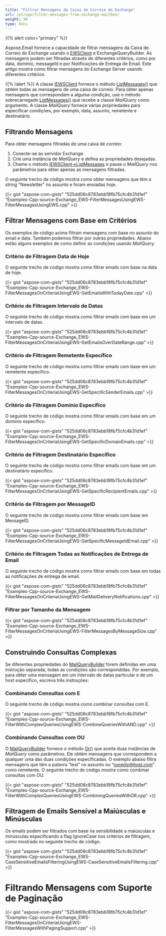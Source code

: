```yaml
---
title: "Filtrar Mensagens da Caixa de Correio do Exchange"
url: /pt/cpp/filter-messages-from-exchange-mailbox/
weight: 30
type: docs
---
```


{{% alert color="primary" %}} 

Aspose.Email fornece a capacidade de filtrar mensagens da Caixa de Correio do Exchange usando o [EWSClient](https://apireference.aspose.com/cpp/email/class/aspose.email.clients.exchange.web_service.e_w_s_client/) e ExchangeQueryBuilder. As mensagens podem ser filtradas através de diferentes critérios, como por data, domínio, messageId e por Notificações de Entrega de Email. Este artigo mostra como filtrar mensagens do Exchange Server usando diferentes critérios.

{{% /alert %}} 
A classe [IEWSClient](https://apireference.aspose.com/cpp/email/class/aspose.email.clients.exchange.web_service.i_e_w_s_client/) fornece o método [ListMessages()](https://apireference.aspose.com/cpp/email/class/aspose.email.clients.exchange.web_service.i_e_w_s_client/#aad8420247acd17cb1d73303ed1982d1e) que obtém todas as mensagens de uma caixa de correio. Para obter apenas mensagens que correspondam a alguma condição, use o método sobrecarregado [ListMessages()](https://apireference.aspose.com/cpp/email/class/aspose.email.clients.exchange.web_service.i_e_w_s_client/#ac7bbdcc7ccacd4e8288ae6c7d929ea52) que recebe a classe *MailQuery* como argumento. A classe *MailQuery* fornece várias propriedades para especificar condições, por exemplo, data, assunto, remetente e destinatário.
##  **Filtrando Mensagens**
Para obter mensagens filtradas de uma caixa de correio:

1. Conecte-se ao servidor Exchange.
1. Crie uma instância de *MailQuery* e defina as propriedades desejadas.
1. Chame o método [IEWSClient->ListMessages](https://apireference.aspose.com/cpp/email/class/aspose.email.clients.exchange.web_service.i_e_w_s_client/#ac7bbdcc7ccacd4e8288ae6c7d929ea52) e passe o *MailQuery* nos parâmetros para obter apenas as mensagens filtradas.

O seguinte trecho de código mostra como obter mensagens que têm a string "Newsletter" no assunto e foram enviadas hoje.

{{< gist "aspose-com-gists" "525dd06c8783ebb18fb75cfc4b31d1ef" "Examples-Cpp-source-Exchange_EWS-FilterMessagesUsingEWS-FilterMessagesUsingEWS.cpp" >}}
##  **Filtrar Mensagens com Base em Critérios**
Os exemplos de código acima filtram mensagens com base no assunto do email e data. Também podemos filtrar por outras propriedades. Abaixo estão alguns exemplos de como definir as condições usando *MailQuery*.
###  **Critério de Filtragem Data de Hoje**
O seguinte trecho de código mostra como filtrar emails com base na data de hoje.

{{< gist "aspose-com-gists" "525dd06c8783ebb18fb75cfc4b31d1ef" "Examples-Cpp-source-Exchange_EWS-FilterMessagesOnCriteriaUsingEWS-GetEmailsWithTodayDate.cpp" >}}
###  **Critério de Filtragem Intervalo de Datas**
O seguinte trecho de código mostra como filtrar emails com base em um intervalo de datas.

{{< gist "aspose-com-gists" "525dd06c8783ebb18fb75cfc4b31d1ef" "Examples-Cpp-source-Exchange_EWS-FilterMessagesOnCriteriaUsingEWS-GetEmailsOverDateRange.cpp" >}}
###  **Critério de Filtragem Remetente Específico**
O seguinte trecho de código mostra como filtrar emails com base em um remetente específico.

{{< gist "aspose-com-gists" "525dd06c8783ebb18fb75cfc4b31d1ef" "Examples-Cpp-source-Exchange_EWS-FilterMessagesOnCriteriaUsingEWS-GetSpecificSenderEmails.cpp" >}}
###  **Critério de Filtragem Domínio Específico**
O seguinte trecho de código mostra como filtrar emails com base em um domínio específico.

{{< gist "aspose-com-gists" "525dd06c8783ebb18fb75cfc4b31d1ef" "Examples-Cpp-source-Exchange_EWS-FilterMessagesOnCriteriaUsingEWS-GetSpecificDomainEmails.cpp" >}}
###  **Critério de Filtragem Destinatário Específico**
O seguinte trecho de código mostra como filtrar emails com base em um destinatário específico.

{{< gist "aspose-com-gists" "525dd06c8783ebb18fb75cfc4b31d1ef" "Examples-Cpp-source-Exchange_EWS-FilterMessagesOnCriteriaUsingEWS-GetSpecificRecipientEmails.cpp" >}}
###  **Critério de Filtragem por MessageID**
O seguinte trecho de código mostra como filtrar emails com base em MessageID.

{{< gist "aspose-com-gists" "525dd06c8783ebb18fb75cfc4b31d1ef" "Examples-Cpp-source-Exchange_EWS-FilterMessagesOnCriteriaUsingEWS-GetSpecificMessageIdEmail.cpp" >}}
###  **Critério de Filtragem Todas as Notificações de Entrega de Email**
O seguinte trecho de código mostra como filtrar emails com base em todas as notificações de entrega de email.

{{< gist "aspose-com-gists" "525dd06c8783ebb18fb75cfc4b31d1ef" "Examples-Cpp-source-Exchange_EWS-FilterMessagesOnCriteriaUsingEWS-GetMailDeliveryNotifications.cpp" >}}
###  **Filtrar por Tamanho da Mensagem**
{{< gist "aspose-com-gists" "525dd06c8783ebb18fb75cfc4b31d1ef" "Examples-Cpp-source-Exchange_EWS-FilterMessagesOnCriteriaUsingEWS-FilterMessagesByMessageSize.cpp" >}}
##  **Construindo Consultas Complexas**
Se diferentes propriedades do [MailQueryBuilder](https://apireference.aspose.com/cpp/email/class/aspose.email.tools.search.mail_query_builder/) forem definidas em uma instrução separada, todas as condições são correspondidas. Por exemplo, para obter uma mensagem em um intervalo de datas particular e de um host específico, escreva três instruções:
###  **Combinando Consultas com E**
O seguinte trecho de código mostra como combinar consultas com E.

{{< gist "aspose-com-gists" "525dd06c8783ebb18fb75cfc4b31d1ef" "Examples-Cpp-source-Exchange_EWS-FilterWithComplexQueriesUsingEWS-CombineQueriesWithAND.cpp" >}}
###  **Combinando Consultas com OU**

O [MailQueryBuilder](https://apireference.aspose.com/cpp/email/class/aspose.email.tools.search.mail_query_builder/) fornece o método [Or()](https://apireference.aspose.com/cpp/email/class/aspose.email.tools.search.mail_query_builder/#afc735b8cd80758418502678ac69eecd4) que aceita duas instâncias de *MailQuery* como parâmetros. Ele obtém mensagens que correspondem a qualquer uma das duas condições especificadas. O exemplo abaixo filtra mensagens que têm a palavra “test” no assunto ou “noreply@host.com” como remetente. O seguinte trecho de código mostra como combinar consultas com OU.

{{< gist "aspose-com-gists" "525dd06c8783ebb18fb75cfc4b31d1ef" "Examples-Cpp-source-Exchange_EWS-FilterWithComplexQueriesUsingEWS-CombiningQueriesWithOR.cpp" >}}
##  **Filtragem de Emails Sensível a Maiúsculas e Minúsculas**
Os emails podem ser filtrados com base na sensibilidade a maiúsculas e minúsculas especificando a flag IgnoreCase nos critérios de filtragem, como mostrado no seguinte trecho de código.

{{< gist "aspose-com-gists" "525dd06c8783ebb18fb75cfc4b31d1ef" "Examples-Cpp-source-Exchange_EWS-CaseSensitiveEmailsFilteringUsingEWS-CaseSensitiveEmailsFiltering.cpp" >}}
#  **Filtrando Mensagens com Suporte de Paginação**
{{< gist "aspose-com-gists" "525dd06c8783ebb18fb75cfc4b31d1ef" "Examples-Cpp-source-Exchange_EWS-FilterMessagesOnCriteriaUsingEWS-FilterMessagesWithPagingSupport.cpp" >}}
